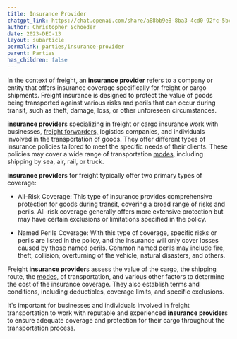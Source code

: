 ```yaml
---
title: Insurance Provider
chatgpt_link: https://chat.openai.com/share/a88bb9e8-8ba3-4cd0-92fc-5bc7fc3724a9
author: Christopher Schoeder
date: 2023-DEC-13
layout: subarticle
permalink: parties/insurance-provider
parent: Parties
has_children: false
---
```


In the context of freight, an **insurance provider** refers to a company or entity that offers insurance coverage specifically for freight or cargo shipments. Freight insurance is designed to protect the value of goods being transported against various risks and perils that can occur during transit, such as theft, damage, loss, or other unforeseen circumstances.

**insurance provider**s specializing in freight or cargo insurance work with businesses, <a href="/parties/freight-forwarder">freight forwarders,</a> logistics companies, and individuals involved in the transportation of goods. They offer different types of insurance policies tailored to meet the specific needs of their clients. These policies may cover a wide range of transportation <a href="/modes">modes,</a> including shipping by sea, air, rail, or truck.

**insurance provider**s for freight typically offer two primary types of coverage:

- All-Risk Coverage: This type of insurance provides comprehensive protection for goods during transit, covering a broad range of risks and perils. All-risk coverage generally offers more extensive protection but may have certain exclusions or limitations specified in the policy.

- Named Perils Coverage: With this type of coverage, specific risks or perils are listed in the policy, and the insurance will only cover losses caused by those named perils. Common named perils may include fire, theft, collision, overturning of the vehicle, natural disasters, and others.

Freight **insurance provider**s assess the value of the cargo, the shipping route, the <a href="/modes">modes,</a> of transportation, and various other factors to determine the cost of the insurance coverage. They also establish terms and conditions, including deductibles, coverage limits, and specific exclusions.

It's important for businesses and individuals involved in freight transportation to work with reputable and experienced **insurance provider**s to ensure adequate coverage and protection for their cargo throughout the transportation process.
